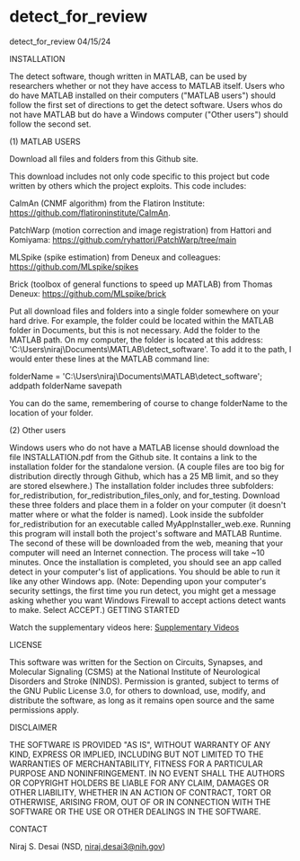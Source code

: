 # detect_for_review
detect_for_review 04/15/24

INSTALLATION

The detect software, though written in MATLAB, can be used by researchers whether or not they have access to MATLAB itself. Users who do have MATLAB installed on their computers ("MATLAB users") should follow the first set of directions to get the detect software. Users whos do not have MATLAB but do have a Windows computer ("Other users") should follow the second set.

(1) MATLAB USERS

Download all files and folders from this Github site.

This download includes not only code specific to this project but code written by others which the project exploits. This code includes:

CaImAn (CNMF algorithm) from the Flatiron Institute: https://github.com/flatironinstitute/CaImAn.

PatchWarp (motion correction and image registration) from Hattori and Komiyama: https://github.com/ryhattori/PatchWarp/tree/main 

MLSpike (spike estimation) from Deneux and colleagues: https://github.com/MLspike/spikes 

Brick (toolbox of general functions to speed up MATLAB) from Thomas Deneux: https://github.com/MLspike/brick 

Put all download files and folders into a single folder somewhere on your hard drive. For example, the folder could be located within the MATLAB folder in Documents, but this is not necessary.
Add the folder to the MATLAB path. On my computer, the folder is located at this address: 'C:\Users\niraj\Documents\MATLAB\detect_software'. To add it to the path, I would enter these lines at the MATLAB command line:

folderName = 'C:\Users\niraj\Documents\MATLAB\detect_software';
addpath folderName
savepath

You can do the same, remembering of course to change folderName to the location of your folder.

(2) Other users

Windows users who do not have a MATLAB license should download the file INSTALLATION.pdf from the Github site. It contains a link to the installation folder for the standalone version. (A couple files are too big for distribution directly through Github, which has a 25 MB limit, and so they are stored elsewhere.) The installation folder includes three subfolders: for_redistribution, for_redistribution_files_only, and for_testing. Download these three folders and place them in a folder on your computer (it doesn't matter where or what the folder is named).
Look inside the subfolder for_redistribution for an executable called MyAppInstaller_web.exe. Running this program will install both the project's software and MATLAB Runtime. The second of these will be downloaded from the web, meaning that your computer will need an Internet connection. The process will take ~10 minutes. 
Once the installation is completed, you should see an app called detect in your computer's list of applications. You should be able to run it like any other Windows app. (Note: Depending upon your computer's security settings, the first time you run detect, you might get a message asking whether you want Windows Firewall to accept actions detect wants to make. Select ACCEPT.) 
GETTING STARTED

Watch the supplementary videos here:   [Supplementary Videos](https://gcc02.safelinks.protection.outlook.com/?url=https%3A%2F%2Fnih-my.sharepoint.com%2F%3Af%3A%2Fg%2Fpersonal%2Fdesainis_nih_gov%2FEuKiVyz5UBFMjg8CoVzx94ABetN5-nSipYkW2NRpmuuRjw%3Fe%3DVEelZf&data=05%7C02%7Cniraj.desai3%40nih.gov%7C0d5097423c0f46f58b5908dc49267e4b%7C14b77578977342d58507251ca2dc2b06%7C0%7C0%7C638465676890386203%7CUnknown%7CTWFpbGZsb3d8eyJWIjoiMC4wLjAwMDAiLCJQIjoiV2luMzIiLCJBTiI6Ik1haWwiLCJXVCI6Mn0%3D%7C0%7C%7C%7C&sdata=3MrAywGqzQw%2B9m50b1SS0LKGu4VB1KOwMDiVaVjtqA0%3D&reserved=0)


LICENSE

This software was written for the Section on Circuits, Synapses, and Molecular Signaling (CSMS) at the National Institute of Neurological Disorders and Stroke (NINDS). Permission is granted, subject to terms of the GNU Public License 3.0, for others to download, use, modify, and distribute the software, as long as it remains open source and the same permissions apply. 


DISCLAIMER

THE SOFTWARE IS PROVIDED "AS IS", WITHOUT WARRANTY OF ANY KIND, EXPRESS
OR IMPLIED, INCLUDING BUT NOT LIMITED TO THE WARRANTIES OF 
MERCHANTABILITY, FITNESS FOR A PARTICULAR PURPOSE AND NONINFRINGEMENT. 
IN NO EVENT SHALL THE AUTHORS OR COPYRIGHT HOLDERS BE LIABLE FOR ANY 
CLAIM, DAMAGES OR OTHER LIABILITY, WHETHER IN AN ACTION OF CONTRACT, TORT
OR OTHERWISE, ARISING FROM, OUT OF OR IN CONNECTION WITH THE SOFTWARE OR 
THE USE OR OTHER DEALINGS IN THE SOFTWARE.


CONTACT

Niraj S. Desai (NSD, niraj.desai3@nih.gov)
